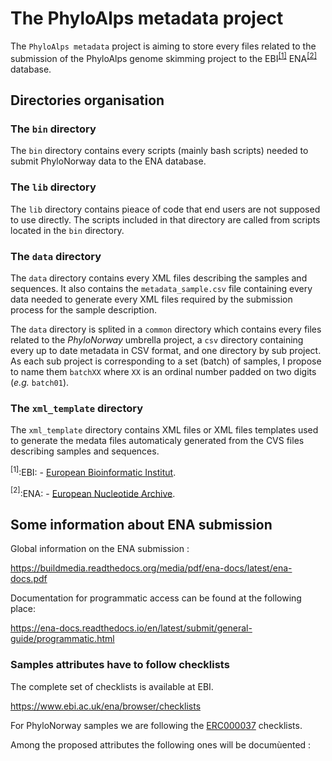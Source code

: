 # The PhyloAlps metadata project

The `PhyloAlps metadata` project is aiming to store every files related to the submission of the PhyloAlps genome skimming project to the EBI<sup>[[1]](#EBI)</sup> ENA<sup>[[2]](#ENA)</sup> database.

## Directories organisation


### The `bin` directory

The `bin` directory contains every scripts (mainly bash scripts) needed to submit 
PhyloNorway data to the ENA database.

### The `lib` directory

The `lib` directory contains pieace of code that end users are not supposed to use
directly. The scripts included in that directory are called from scripts located in
the `bin` directory. 

### The `data` directory

The `data` directory contains every XML files describing the samples and sequences.
It also contains the `metadata_sample.csv` file containing every data needed to generate every
XML files required by the submission process for the sample description.

The `data` directory is splited in a `common` directory which contains every files related to the *PhyloNorway* umbrella project, a `csv` directory containing every up to date metadata in CSV format, and one directory by sub project. As each sub project is corresponding to a set (batch) of samples, I propose to name them `batchXX` where `XX` is an ordinal number padded on
two digits (*e.g.* `batch01`).

### The `xml_template` directory

The `xml_template` directory contains XML files or XML files templates used to generate the 
medata files automaticaly generated from the CVS files describing samples and sequences.

<a name="EBI"><sup>[1]</sup></a>:EBI: - [European Bioinformatic Institut](https://ebi.ac.uk).

<a name="ENA"><sup>[2]</sup></a>:ENA: - [European Nucleotide Archive](https://www.ebi.ac.uk/ena).

## Some information about ENA submission

Global information on the ENA submission :

https://buildmedia.readthedocs.org/media/pdf/ena-docs/latest/ena-docs.pdf

Documentation for programmatic access can be found at the following place:

https://ena-docs.readthedocs.io/en/latest/submit/general-guide/programmatic.html


### Samples attributes have to follow checklists

The complete set of checklists is available at EBI.

https://www.ebi.ac.uk/ena/browser/checklists

For PhyloNorway samples we are following the [ERC000037](https://www.ebi.ac.uk/ena/browser/view/ERC000037) checklists.


Among the proposed attributes the following ones will be documùented :


